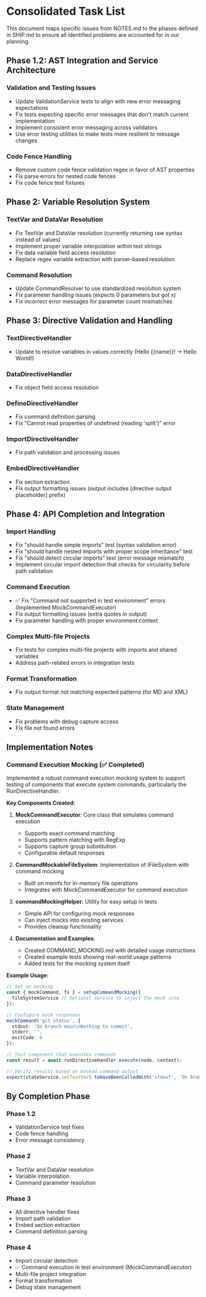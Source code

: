 # Consolidated Task List

This document maps specific issues from NOTES.md to the phases defined in SHIP.md to ensure all identified problems are accounted for in our planning.

## Phase 1.2: AST Integration and Service Architecture

### Validation and Testing Issues
- Update ValidationService tests to align with new error messaging expectations
- Fix tests expecting specific error messages that don't match current implementation
- Implement consistent error messaging across validators
- Use error testing utilities to make tests more resilient to message changes

### Code Fence Handling
- Remove custom code fence validation regex in favor of AST properties
- Fix parse errors for nested code fences
- Fix code fence test fixtures

## Phase 2: Variable Resolution System

### TextVar and DataVar Resolution
- Fix TextVar and DataVar resolution (currently returning raw syntax instead of values)
- Implement proper variable interpolation within text strings
- Fix data variable field access resolution
- Replace regex variable extraction with parser-based resolution

### Command Resolution
- Update CommandResolver to use standardized resolution system
- Fix parameter handling issues (expects 0 parameters but got x)
- Fix incorrect error messages for parameter count mismatches

## Phase 3: Directive Validation and Handling

### TextDirectiveHandler
- Update to resolve variables in values correctly (Hello {{name}}! → Hello World!)

### DataDirectiveHandler
- Fix object field access resolution

### DefineDirectiveHandler
- Fix command definition parsing
- Fix "Cannot read properties of undefined (reading 'split')" error

### ImportDirectiveHandler
- Fix path validation and processing issues

### EmbedDirectiveHandler
- Fix section extraction
- Fix output formatting issues (output includes [directive output placeholder] prefix)

## Phase 4: API Completion and Integration

### Import Handling
- Fix "should handle simple imports" test (syntax validation error)
- Fix "should handle nested imports with proper scope inheritance" test
- Fix "should detect circular imports" test (error message mismatch)
- Implement circular import detection that checks for circularity before path validation

### Command Execution
- ✅ Fix "Command not supported in test environment" errors (Implemented MockCommandExecutor)
- Fix output formatting issues (extra quotes in output)
- Fix parameter handling with proper environment context

### Complex Multi-file Projects
- Fix tests for complex multi-file projects with imports and shared variables
- Address path-related errors in integration tests

### Format Transformation
- Fix output format not matching expected patterns (for MD and XML)

### State Management
- Fix problems with debug capture access
- Fix file not found errors

## Implementation Notes

### Command Execution Mocking (✅ Completed)

Implemented a robust command execution mocking system to support testing of components that execute system commands, particularly the RunDirectiveHandler.

**Key Components Created:**

1. **MockCommandExecutor**: Core class that simulates command execution
   - Supports exact command matching
   - Supports pattern matching with RegExp
   - Supports capture group substitution
   - Configurable default responses

2. **CommandMockableFileSystem**: Implementation of IFileSystem with command mocking
   - Built on memfs for in-memory file operations
   - Integrates with MockCommandExecutor for command execution

3. **commandMockingHelper**: Utility for easy setup in tests
   - Simple API for configuring mock responses
   - Can inject mocks into existing services
   - Provides cleanup functionality

4. **Documentation and Examples**:
   - Created COMMAND_MOCKING.md with detailed usage instructions
   - Created example tests showing real-world usage patterns
   - Added tests for the mocking system itself

**Example Usage:**

```typescript
// Set up mocking
const { mockCommand, fs } = setupCommandMocking({
  fileSystemService // Optional service to inject the mock into
});

// Configure mock responses
mockCommand('git status', {
  stdout: 'On branch main\nNothing to commit',
  stderr: '',
  exitCode: 0
});

// Test component that executes commands
const result = await runDirectiveHandler.execute(node, context);

// Verify results based on mocked command output
expect(stateService.setTextVar).toHaveBeenCalledWith('stdout', 'On branch main\nNothing to commit');
```

## By Completion Phase

### Phase 1.2
- ValidationService test fixes
- Code fence handling 
- Error message consistency

### Phase 2
- TextVar and DataVar resolution
- Variable interpolation
- Command parameter resolution

### Phase 3
- All directive handler fixes
- Import path validation
- Embed section extraction
- Command definition parsing

### Phase 4
- Import circular detection
- ✅ Command execution in test environment (MockCommandExecutor)
- Multi-file project integration
- Format transformation
- Debug state management 